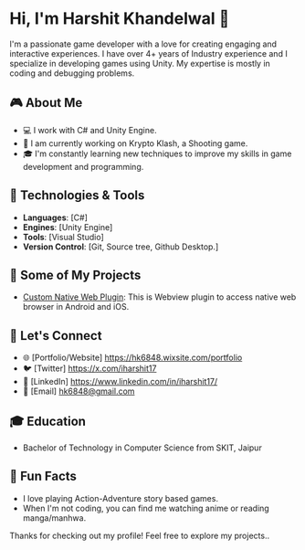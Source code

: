 # Hi, I'm Harshit Khandelwal 👾

I'm a passionate game developer with a love for creating engaging and interactive experiences. I have over 4+ years of Industry experience and I specialize in developing games using Unity. My expertise is mostly in coding and debugging problems.

## 🎮 About Me
- 💻 I work with C# and Unity Engine.
- 🚀 I am currently working on Krypto Klash, a Shooting game.
- 🎓 I'm constantly learning new techniques to improve my skills in game development and programming.

## 🔧 Technologies & Tools
- **Languages**: [C#]
- **Engines**: [Unity Engine]
- **Tools**: [Visual Studio]
- **Version Control**: [Git, Source tree, Github Desktop.]

## 📂 Some of My Projects
- [Custom Native Web Plugin](https://github.com/BlackSamael/Custom-Native-Web-Plugin): This is Webview plugin to access native web browser in Android and iOS.

## 📣 Let's Connect
- 🌐 [Portfolio/Website] https://hk6848.wixsite.com/portfolio
- 🐦 [Twitter] https://x.com/iharshit17
- 💬 [LinkedIn] https://www.linkedin.com/in/iharshit17/
- 📧 [Email] hk6848@gmail.com

## 🎓 Education
- Bachelor of Technology in Computer Science from SKIT, Jaipur

## 📖 Fun Facts
- I love playing Action-Adventure story based games.
- When I'm not coding, you can find me watching anime or reading manga/manhwa.

Thanks for checking out my profile! Feel free to explore my projects..
